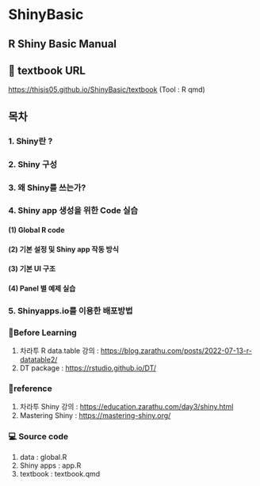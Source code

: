 # ShinyBasic

## R Shiny Basic Manual


## 📕 textbook URL
https://thisis05.github.io/ShinyBasic/textbook (Tool : R qmd)

## 목차 
### 1. Shiny란 ?
### 2. Shiny 구성
### 3. 왜 Shiny를 쓰는가?
### 4. Shiny app 생성을 위한 Code 실습 
  #### (1) Global R code
  #### (2) 기본 설정 및 Shiny app 작동 방식
  #### (3) 기본 UI 구조
  #### (4) Panel 별 예제 실습

### 5. Shinyapps.io를 이용한 배포방법


### 📍Before Learning 
1. 차라투 R data.table 강의 : https://blog.zarathu.com/posts/2022-07-13-r-datatable2/
2. DT package : https://rstudio.github.io/DT/

### 📍reference 
1. 차라투 Shiny 강의 : https://education.zarathu.com/day3/shiny.html
2. Mastering Shiny : https://mastering-shiny.org/

### 💻 Source code
1. data : global.R
2. Shiny apps : app.R
3. textbook : textbook.qmd
